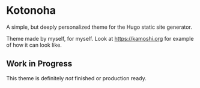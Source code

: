 # Kotonoha
A simple, but deeply personalized theme for the Hugo static site generator.

Theme made by myself, for myself. Look at https://kamoshi.org for example of how it can look like.

## Work in Progress
This theme is definitely *not* finished or production ready.
